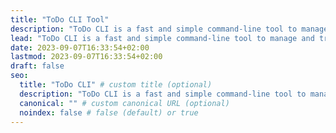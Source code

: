 ```yaml
---
title: "ToDo CLI Tool"
description: "ToDo CLI is a fast and simple command-line tool to manage and track your tasks directly in the terminal, helping you stay productive without leaving the command line."
lead: "ToDo CLI is a fast and simple command-line tool to manage and track your tasks directly in the terminal, helping you stay productive without leaving the command line."
date: 2023-09-07T16:33:54+02:00
lastmod: 2023-09-07T16:33:54+02:00
draft: false
seo:
  title: "ToDo CLI" # custom title (optional)
  description: "ToDo CLI is a fast and simple command-line tool to manage and track your tasks directly in the terminal, helping you stay productive without leaving the command line." # custom description (recommended)
  canonical: "" # custom canonical URL (optional)
  noindex: false # false (default) or true
---
```


